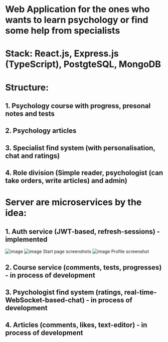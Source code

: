 # Web Application for the ones who wants to learn psychology or find some help from specialists
# Stack: React.js, Express.js (TypeScript), PostgteSQL, MongoDB
# Structure:
## 1. Psychology course with progress, presonal notes and tests
## 2. Psychology articles
## 3. Specialist find system (with personalisation, chat and ratings)
## 4. Role division (Simple reader, psychologist (can take orders, write articles) and admin)

# Server are microservices by the idea:
## 1. Auth service (JWT-based, refresh-sessions) - implemented
![image](https://github.com/user-attachments/assets/21970ad6-64e6-4d4e-a59f-7e37f8a909ca)
![image](https://github.com/user-attachments/assets/69c1a955-8944-49b3-828f-5c72fec30efc)
Start page screenshots
![image](https://github.com/user-attachments/assets/ae311bfb-7e1c-44d5-951f-82b5a9f6dee5)
Profile screenshot
## 2. Course service (comments, tests, progresses) - in process of development
## 3. Psychologist find system (ratings, real-time-WebSocket-based-chat) - in process of development
## 4. Articles (comments, likes, text-editor) - in process of development
